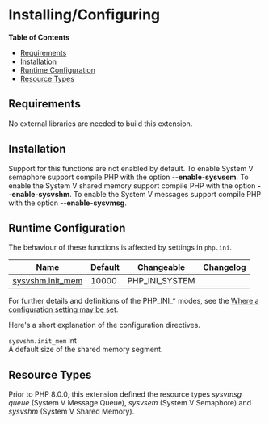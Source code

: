 Installing/Configuring
======================

**Table of Contents**

-   [Requirements](/sem/setup.html#Requirements)
-   [Installation](/sem/setup.html#Installation)
-   [Runtime Configuration](/sem/setup.html#Runtime%20Configuration)
-   [Resource Types](/sem/setup.html#Resource%20Types)

Requirements
------------

No external libraries are needed to build this extension.

Installation
------------

Support for this functions are not enabled by default. To enable System
V semaphore support compile PHP with the option **--enable-sysvsem**. To
enable the System V shared memory support compile PHP with the option
**--enable-sysvshm**. To enable the System V messages support compile
PHP with the option **--enable-sysvmsg**.

Runtime Configuration
---------------------

The behaviour of these functions is affected by settings in `php.ini`.

| Name                                                         | Default | Changeable       | Changelog |
|--------------------------------------------------------------|---------|------------------|-----------|
| <a href="/sem/setup.html#" class="link">sysvshm.init_mem</a> | 10000   | PHP\_INI\_SYSTEM |           |

For further details and definitions of the PHP\_INI\_\* modes, see the
<a href="/configuration/changes/modes.html" class="xref">Where a configuration setting may be set</a>.

Here's a short explanation of the configuration directives.

`sysvshm.init_mem` <span class="type">int</span>  
A default size of the shared memory segment.

Resource Types
--------------

Prior to PHP 8.0.0, this extension defined the resource types *sysvmsg
queue* (System V Message Queue), *sysvsem* (System V Semaphore) and
*sysvshm* (System V Shared Memory).
